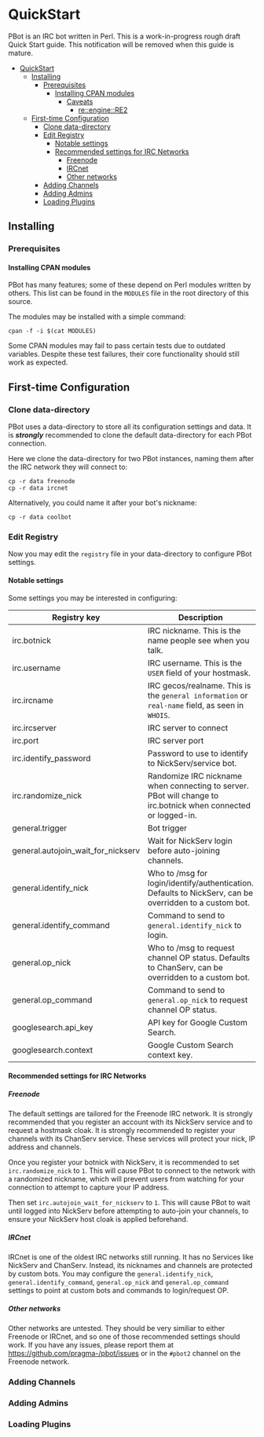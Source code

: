 QuickStart
==========
PBot is an IRC bot written in Perl. This is a work-in-progress rough draft Quick Start guide.
This notification will be removed when this guide is mature.


<!-- md-toc-begin -->
* [QuickStart](#quickstart)
  * [Installing](#installing)
    * [Prerequisites](#prerequisites)
      * [Installing CPAN modules](#installing-cpan-modules)
        * [Caveats](#caveats)
          * [re::engine::RE2](#reenginere2)
  * [First-time Configuration](#first-time-configuration)
    * [Clone data-directory](#clone-data-directory)
    * [Edit Registry](#edit-registry)
      * [Notable settings](#notable-settings)
      * [Recommended settings for IRC Networks](#recommended-settings-for-irc-networks)
        * [Freenode](#freenode)
        * [IRCnet](#ircnet)
        * [Other networks](#other-networks)
    * [Adding Channels](#adding-channels)
    * [Adding Admins](#adding-admins)
    * [Loading Plugins](#loading-plugins)
<!-- md-toc-end -->

Installing
----------

### Prerequisites

#### Installing CPAN modules

PBot has many features; some of these depend on Perl modules written by others.
This list can be found in the `MODULES` file in the root directory of this source.

The modules may be installed with a simple command:

    cpan -f -i $(cat MODULES)

Some CPAN modules may fail to pass certain tests due to outdated variables.
Despite these test failures, their core functionality should still work as
expected.

First-time Configuration
------------------------

### Clone data-directory

PBot uses a data-directory to store all its configuration settings and data. It
is **_strongly_** recommended to clone the default data-directory for each PBot
connection.

Here we clone the data-directory for two PBot instances, naming them after the
IRC network they will connect to:

    cp -r data freenode
    cp -r data ircnet

Alternatively, you could name it after your bot's nickname:

    cp -r data coolbot

### Edit Registry

Now you may edit the `registry` file in your data-directory to configure PBot settings.

#### Notable settings

Some settings you may be interested in configuring:

Registry key | Description | Default value
--- | --- | ---:
irc.botnick | IRC nickname. This is the name people see when you talk. | _undefined_
irc.username | IRC username. This is the `USER` field of your hostmask. | pbot3
irc.ircname | IRC gecos/realname. This is the `general information` or `real-name` field, as seen in `WHOIS`. | https://github.com/pragma-/pbot
irc.ircserver | IRC server to connect | irc.freenode.net
irc.port | IRC server port | 6667
irc.identify_password | Password to use to identify to NickServ/service bot. | _undefined_
irc.randomize_nick | Randomize IRC nickname when connecting to server. PBot will change to irc.botnick when connected or logged-in. | 0
general.trigger | Bot trigger | [!]
general.autojoin_wait_for_nickserv | Wait for NickServ login before auto-joining channels. | 0
general.identify_nick | Who to /msg for login/identify/authentication. Defaults to NickServ, can be overridden to a custom bot. | NickServ
general.identify_command | Command to send to `general.identify_nick` to login. | identify $nick $password
general.op_nick | Who to /msg to request channel OP status. Defaults to ChanServ, can be overridden to a custom bot. | ChanServ
general.op_command | Command to send to `general.op_nick` to request channel OP status. | op $channel
googlesearch.api_key | API key for Google Custom Search. | _undefined_
googlesearch.context | Google Custom Search context key. | _undefined_

#### Recommended settings for IRC Networks
##### Freenode

The default settings are tailored for the Freenode IRC network. It is strongly recommended that
you register an account with its NickServ service and to request a hostmask cloak. It is strongly
recommended to register your channels with its ChanServ service. These services will protect your
nick, IP address and channels.

Once you register your botnick with NickServ, it is recommended to set `irc.randomize_nick` to `1`.
This will cause PBot to connect to the network with a randomized nickname, which will prevent users
from watching for your connection to attempt to capture your IP address.

Then set `irc.autojoin_wait_for_nickserv` to `1`. This will cause PBot to wait until logged into NickServ
before attempting to auto-join your channels, to ensure your NickServ host cloak is applied beforehand.

##### IRCnet

IRCnet is one of the oldest IRC networks still running. It has no Services like NickServ and ChanServ.
Instead, its nicknames and channels are protected by custom bots. You may configure the
`general.identify_nick`, `general.identify_command`, `general.op_nick` and `general.op_command` settings
to point at custom bots and commands to login/request OP.

##### Other networks

Other networks are untested. They should be very similiar to either Freenode or IRCnet, and so one of those
recommended settings should work. If you have any issues, please report them at https://github.com/pragma-/pbot/issues
or in the `#pbot2` channel on the Freenode network.

### Adding Channels

### Adding Admins

### Loading Plugins



